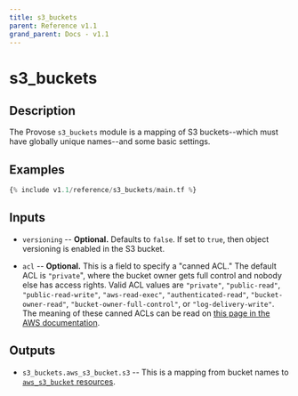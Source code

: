 ```yaml
---
title: s3_buckets
parent: Reference v1.1
grand_parent: Docs - v1.1
---
```


# s3_buckets

## Description

The Provose `s3_buckets` module is a mapping of S3 buckets--which must have globally unique names--and some basic settings.

## Examples

```terraform
{% include v1.1/reference/s3_buckets/main.tf %}
```

## Inputs

- `versioning` -- **Optional.** Defaults to `false`. If set to `true`, then object versioning is enabled in the S3 bucket.

- `acl` -- **Optional.** This is a field to specify a "canned ACL." The default ACL is `"private`", where the bucket owner gets full control and nobody else has access rights. Valid ACL values are `"private"`, `"public-read"`, `"public-read-write"`, `"aws-read-exec"`, `"authenticated-read"`, `"bucket-owner-read"`, `"bucket-owner-full-control"`, or `"log-delivery-write"`. The meaning of these canned ACLs can be read on [this page in the AWS documentation](https://docs.aws.amazon.com/AmazonS3/latest/dev/acl-overview.html#canned-acl).

## Outputs

- `s3_buckets.aws_s3_bucket.s3` -- This is a mapping from bucket names to [`aws_s3_bucket` resources](https://www.terraform.io/docs/providers/aws/r/s3_bucket.html).
